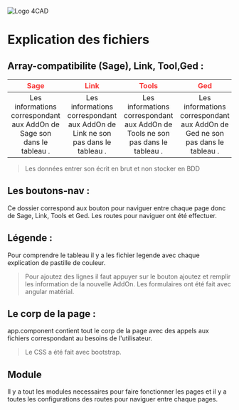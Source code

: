 ![Logo 4CAD](https://media-exp1.licdn.com/dms/image/C4D0BAQFpOZxPqZWAHg/company-logo_200_200/0/1593176518381?e=2147483647&v=beta&t=xZVUx5w_ohEjW-emfARUaF2tngIsvQj44z1KKvh_lFc)



#  **Explication des fichiers**

##  Array-compatibilite (Sage), Link, Tool,Ged :
| <span style="color: #F83737"> Sage </span>                                                               | <span style="color: #F83737"> Link                                                                          | <span style="color: #F83737"> Tools                                                                          | <span style="color: #F83737"> Ged                                                                          |   |   |   |   |   |   |
|:----------------------------------------------------------------------:|:-----------------------------------------------------------------------------:|:------------------------------------------------------------------------------:|:----------------------------------------------------------------------------:|:---:|:---:|:---:|:---:|:---:|:---:|
| Les informations correspondant aux AddOn de Sage son dans le tableau . | Les informations correspondant aux AddOn de Link ne son pas dans le tableau . | Les informations correspondant aux AddOn de Tools ne son pas dans le tableau . | Les informations correspondant aux AddOn de Ged ne son pas dans le tableau . |   |   |   |   |   |   |

> Les données entrer son écrit en brut et non stocker en BDD

## Les boutons-nav :
Ce dossier correspond aux bouton pour naviguer entre chaque page donc de Sage, Link, Tools et Ged. Les routes pour naviguer ont été effectuer.


## Légende :

Pour comprendre le tableau il y a les fichier legende avec chaque explication de pastille de couleur.

> Pour ajoutez des lignes il faut appuyer sur le bouton ajoutez et remplir les information de la nouvelle AddOn. Les formulaires ont été fait avec angular matérial.


## Le corp de la page :
app.component contient tout le corp de la page avec des appels aux fichiers correspondant au besoins de l'utilisateur.

> Le CSS a été fait avec bootstrap.

## Module

Il y a tout les modules necessaires pour faire fonctionner les pages et il y a toutes les configurations des routes pour naviguer entre chaque pages.